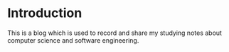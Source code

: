 # Introduction

This is a blog which is used to record and share my studying notes about computer science and software engineering.
